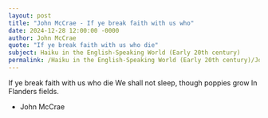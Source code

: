 ```yaml
---
layout: post
title: "John McCrae - If ye break faith with us who"
date: 2024-12-28 12:00:00 -0000
author: John McCrae
quote: "If ye break faith with us who die"
subject: Haiku in the English-Speaking World (Early 20th century)
permalink: /Haiku in the English-Speaking World (Early 20th century)/John McCrae/John McCrae - If ye break faith with us who
---
```


If ye break faith with us who die
We shall not sleep, though poppies grow
In Flanders fields.

- John McCrae
